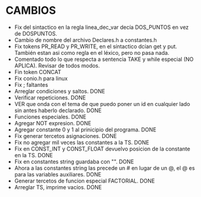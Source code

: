 # CAMBIOS
* Fix del sintactico en la regla linea_dec_var decía DOS_PUNTOS en vez de DOSPUNTOS.
* Cambio de nombre del archivo Declares.h a constantes.h
* Fix tokens PR_READ y PR_WRITE, en el síntactico dcían get y put. También estan asi como regla en el léxico, pero no pasa nada.
* Comentado todo lo que respecta a sentencia TAKE y while especial (NO APLICA). Revisar de todos modos.
* Fin token CONCAT
* Fix conio.h para linux
* Fix ; faltantes
* Arreglar condiciones y saltos. DONE
* Verificar repeticiones. DONE
* VER que onda con el tema de que puedo poner un id en cualquier lado sin antes haberlo declarado. DONE
* Funciones especiales. DONE
* Agregar NOT expresion. DONE
* Agregar constante 0 y 1 al prinicipio del programa. DONE
* Fix generar tercetos asignaciones. DONE
* Fix no agregar mil veces las constantes a la TS. DONE
* Fix en CONST_INT y CONST_FLOAT devuelvo posicion de la constante en la TS. DONE
* Fix en constantes string guardaba con "". DONE
* Ahora a las constantes string las precede un # en lugar de un @, el @ es para las variables auxiliares. DONE
* Generar tercetos de funcion especial FACTORIAL. DONE
* Arreglar TS, imprime vacíos. DONE